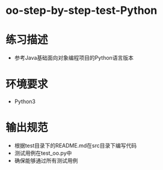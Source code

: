 # oo-step-by-step-test-Python

# 练习描述

- 参考Java基础面向对象编程项目的Python语言版本



# 环境要求

- Python3



# 输出规范

- 根据test目录下的README.md在src目录下编写代码
- 测试用例在test_oo.py中
- 确保能够通过所有测试用例
